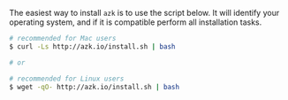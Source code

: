 The easiest way to install `azk` is to use the script below. It will identify your operating system, and if it is compatible perform all installation tasks.
​
```bash
# recommended for Mac users
$ curl -Ls http://azk.io/install.sh | bash

# or

# recommended for Linux users
$ wget -qO- http://azk.io/install.sh | bash
```
